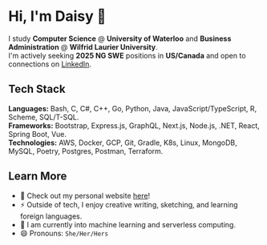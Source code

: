 # Hi, I'm Daisy 👋

I study **Computer Science** @ **University of Waterloo** and **Business Administration** @ **Wilfrid Laurier University**. <br>
I'm actively seeking **2025 NG SWE** positions in **US/Canada** and open to connections on [LinkedIn](https://www.linkedin.com/in/chun--ye/). <br>

## Tech Stack
**Languages:** Bash, C, C#, C++, Go, Python, Java, JavaScript/TypeScript, R, Scheme, SQL/T-SQL. <br>
**Frameworks:** Bootstrap, Express.js, GraphQL, Next.js, Node.js, .NET, React, Spring Boot, Vue. <br>
**Technologies:** AWS, Docker, GCP, Git, Gradle, K8s, Linux, MongoDB, MySQL, Poetry, Postgres, Postman, Terraform. <br>

## Learn More
- 🌱 Check out my personal website [here](https://daisy-ye.com/)!
- ⚡ Outside of tech, I enjoy creative writing, sketching, and learning foreign languages.
- 🤖 I am currently into machine learning and serverless computing.
- 😄 Pronouns: `She/Her/Hers`
